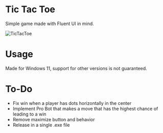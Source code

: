 # Tic Tac Toe
Simple game made with Fluent UI in mind.

![TicTacToe](https://github.com/the753q/TicTacToe-Fluent-UI/assets/50169298/453b7c7e-9b56-4d23-bc3b-5c46cbc905dc)

# Usage
Made for Windows 11, support for other versions is not guaranteed.

# To-Do
- Fix win when a player has dots horizontally in the center
- Implement Pro Bot that makes a move that has the highest chance of leading to a win
- Remove maximize button and behavior
- Release in a single .exe file
